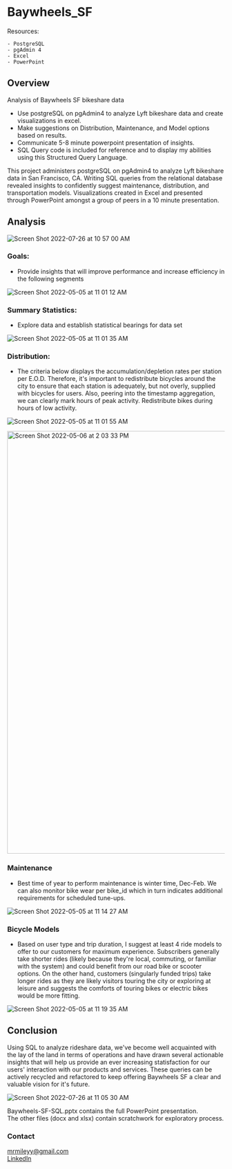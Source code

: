 # Baywheels_SF
Resources:

    - PostgreSQL
    - pgAdmin 4
    - Excel
    - PowerPoint

## Overview

Analysis of Baywheels SF bikeshare data

- Use postgreSQL on pgAdmin4 to analyze Lyft bikeshare data and create visualizations in excel.
- Make suggestions on Distribution, Maintenance, and Model options based on results.
- Communicate 5-8 minute powerpoint presentation of insights.
- SQL Query code is included for reference and to display my abilities using this Structured Query Language.

This project administers postgreSQL on pgAdmin4 to analyze Lyft bikeshare data in San Francisco, CA. Writing SQL queries from the relational database revealed insights to confidently suggest maintenance, distribution, and transportation models. Visualizations created in Excel and presented through PowerPoint amongst a group of peers in a 10 minute presentation.

## Analysis

![Screen Shot 2022-07-26 at 10 57 00 AM](https://user-images.githubusercontent.com/100544761/181054244-8879294b-2d2f-4d65-9778-d38b34150d4c.png)

### Goals:

- Provide insights that will improve performance and increase efficiency in the following segments

![Screen Shot 2022-05-05 at 11 01 12 AM](https://user-images.githubusercontent.com/100544761/166965001-88bfbcac-390c-4ece-8ca6-fcfbdbf7b444.png)

### Summary Statistics:

- Explore data and establish statistical bearings for data set

![Screen Shot 2022-05-05 at 11 01 35 AM](https://user-images.githubusercontent.com/100544761/166965109-990c90ab-9851-436f-a686-1c2fa7d2ed52.png)

### Distribution:

- The criteria below displays the accumulation/depletion rates per station per E.O.D.  Therefore, it's important to redistribute bicycles around the city to ensure that each station is adequately, but not overly, supplied with bicycles for users.  Also, peering into the timestamp aggregation, we can clearly mark hours of peak activity.  Redistribute bikes during hours of low activity.

![Screen Shot 2022-05-05 at 11 01 55 AM](https://user-images.githubusercontent.com/100544761/166965247-1776fef4-62c4-4934-bbd7-22f14f684f60.png)

<img width="978" alt="Screen Shot 2022-05-06 at 2 03 33 PM" src="https://user-images.githubusercontent.com/100544761/167201693-36f2ba12-9374-4228-915e-fa46a9d3faf3.png">

### Maintenance

- Best time of year to perform maintenance is winter time, Dec-Feb.  We can also monitor bike wear per bike_id which in turn indicates additional requirements for scheduled tune-ups.

![Screen Shot 2022-05-05 at 11 14 27 AM](https://user-images.githubusercontent.com/100544761/166967079-2e543566-5bd9-45f8-a953-40ac7dc2850f.png)

### Bicycle Models

- Based on user type and trip duration, I suggest at least 4 ride models to offer to our customers for maximum experience.  Subscribers generally take shorter rides (likely because they're local, commuting, or familiar with the system) and could benefit from our road bike or scooter options.  On the other hand, customers (singularly funded trips) take longer rides as they are likely visitors touring the city or exploring at leisure and suggests the comforts of touring bikes or electric bikes would be more fitting.

![Screen Shot 2022-05-05 at 11 19 35 AM](https://user-images.githubusercontent.com/100544761/166967954-f449b632-10c6-41a6-8bcb-3aa64026bc82.png)

## Conclusion

Using SQL to analyze rideshare data, we've become well acquainted with the lay of the land in terms of operations and have drawn several actionable insights that will help us provide an ever increasing statisfaction for our users' interaction with our products and services.  These queries can be actively recycled and refactored to keep offering Baywheels SF a clear and valuable vision for it's future.

![Screen Shot 2022-07-26 at 11 05 30 AM](https://user-images.githubusercontent.com/100544761/181055591-a1aed740-6516-453c-8d85-2863d3639857.png)

Baywheels-SF-SQL.pptx contains the full PowerPoint presentation.  
The other files (docx and xlsx) contain scratchwork for exploratory process.

### Contact

mrmileyy@gmail.com </br>
[LinkedIn](https://www.linkedin.com/in/mileymarshall)
